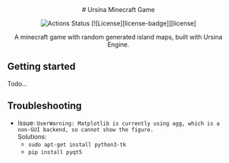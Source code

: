 
<div align="center">
# Ursina Minecraft Game

![Actions Status](https://github.com/joep-source/minecraft_game/actions/workflows/python-app/badge.svg)
[![License][license-badge]][license]

A minecraft game with random generated island maps, built with Ursina Engine. 

</div>


## Getting started

Todo...


## Troubleshooting
- Issue: `UserWarning: Matplotlib is currently using agg, which is a non-GUI backend, so cannot show the figure.` <br>
  Solutions:
    - `sudo apt-get install python3-tk`
    - `pip install pyqt5`
